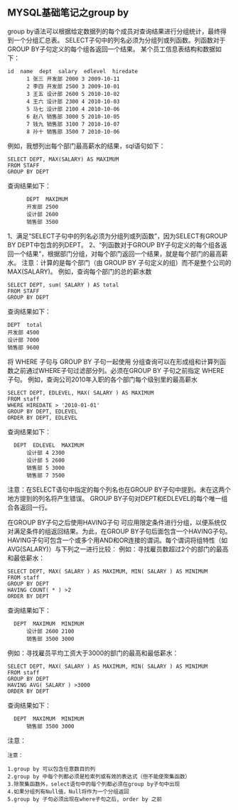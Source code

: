 ## MYSQL基础笔记之group by
group by语法可以根据给定数据列的每个成员对查询结果进行分组统计，最终得到一个分组汇总表。
SELECT子句中的列名必须为分组列或列函数。列函数对于GROUP BY子句定义的每个组各返回一个结果。
某个员工信息表结构和数据如下：
```
id  name  dept  salary  edlevel  hiredate 
      1 张三 开发部 2000 3 2009-10-11
      2 李四 开发部 2500 3 2009-10-01
      3 王五 设计部 2600 5 2010-10-02
      4 王六 设计部 2300 4 2010-10-03
      5 马七 设计部 2100 4 2010-10-06
      6 赵八 销售部 3000 5 2010-10-05
      7 钱九 销售部 3100 7 2010-10-07
      8 孙十 销售部 3500 7 2010-10-06 
```
例如，我想列出每个部门最高薪水的结果，sql语句如下：
```
SELECT DEPT, MAX(SALARY) AS MAXIMUM
FROM STAFF
GROUP BY DEPT
```
查询结果如下：
```
      DEPT  MAXIMUM 
      开发部 2500
      设计部 2600
      销售部 3500
```
1、满足“SELECT子句中的列名必须为分组列或列函数”，因为SELECT有GROUP BY DEPT中包含的列DEPT。
2、“列函数对于GROUP BY子句定义的每个组各返回一个结果”，根据部门分组，对每个部门返回一个结果，就是每个部门的最高薪水。
注意：计算的是每个部门（由 GROUP BY 子句定义的组）而不是整个公司的 MAX(SALARY)。
例如，查询每个部门的总的薪水数
```
SELECT DEPT, sum( SALARY ) AS total
FROM STAFF
GROUP BY DEPT
```
查询结果如下：
```
DEPT  total 
开发部 4500
设计部 7000
销售部 9600
```
将 WHERE 子句与 GROUP BY 子句一起使用
分组查询可以在形成组和计算列函数之前通过WHERE子句过滤部分列。必须在GROUP BY 子句之前指定 WHERE 子句。
例如，查询公司2010年入职的各个部门每个级别里的最高薪水
```
SELECT DEPT, EDLEVEL, MAX( SALARY ) AS MAXIMUM
FROM staff
WHERE HIREDATE > '2010-01-01'
GROUP BY DEPT, EDLEVEL
ORDER BY DEPT, EDLEVEL
```
查询结果如下：
```
  DEPT  EDLEVEL  MAXIMUM 
      设计部 4 2300
      设计部 5 2600
      销售部 5 3000
      销售部 7 3500
```      
注意：在SELECT语句中指定的每个列名也在GROUP BY子句中提到。未在这两个地方提到的列名将产生错误。
GROUP BY子句对DEPT和EDLEVEL的每个唯一组合各返回一行。

在GROUP BY子句之后使用HAVING子句
可应用限定条件进行分组，以便系统仅对满足条件的组返回结果。为此，在GROUP BY子句后面包含一个HAVING子句。HAVING子句可包含一个或多个用AND和OR连接的谓词。每个谓词将组特性（如AVG(SALARY)）与下列之一进行比较：
例如：寻找雇员数超过2个的部门的最高和最低薪水：
```
SELECT DEPT, MAX( SALARY ) AS MAXIMUM, MIN( SALARY ) AS MINIMUM
FROM staff
GROUP BY DEPT
HAVING COUNT( * ) >2
ORDER BY DEPT
```
查询结果如下：
```
  DEPT  MAXIMUM  MINIMUM 
      设计部 2600 2100
      销售部 3500 3000
 ```     
例如：寻找雇员平均工资大于3000的部门的最高和最低薪水：
```
SELECT DEPT, MAX( SALARY ) AS MAXIMUM, MIN( SALARY ) AS MINIMUM
FROM staff
GROUP BY DEPT
HAVING AVG( SALARY ) >3000
ORDER BY DEPT
```
查询结果如下：
```
  DEPT  MAXIMUM  MINIMUM 
      销售部 3500 3000
```      
注意：
```
注意：

1.group by 可以包含任意数目的列
2.group by 中每个列都必须是检索列或有效的表达式（但不能使聚集函数）
3.除聚集函数外，select语句中的每个列都必须在group by子句中出现
4.如果分组列有Null值，Null将作为一个分组返回
5.group by 子句必须出现在where子句之后, order by 之前
```
